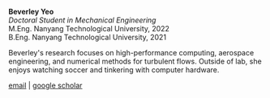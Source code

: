**Beverley Yeo**  
*Doctoral Student in Mechanical Engineering*  
M.Eng. Nanyang Technological University, 2022  
B.Eng. Nanyang Technological University, 2021

Beverley's research focuses on high-performance computing, aerospace engineering, and numerical methods for turbulent flows. Outside of lab, she enjoys watching soccer and tinkering with computer hardware.

[email](mailto:yeokwb@stanford.edu) \| [google scholar](https://scholar.google.com/citations?user=wDYVyhYAAAAJ)
